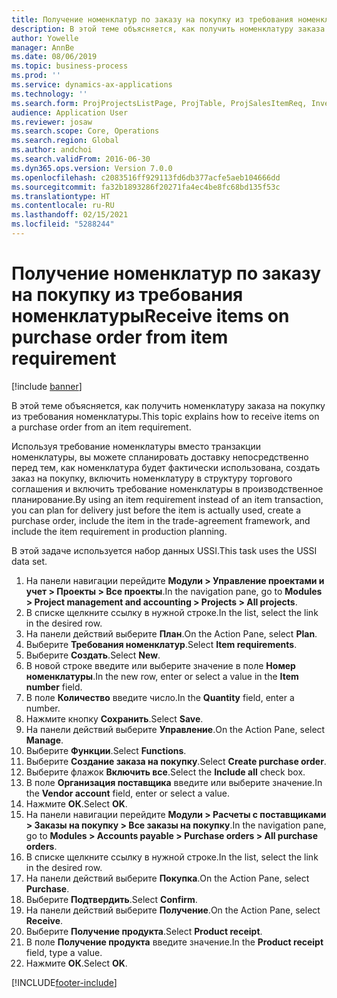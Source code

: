```yaml
---
title: Получение номенклатур по заказу на покупку из требования номенклатуры
description: В этой теме объясняется, как получить номенклатуру заказа на покупку из требования номенклатуры.
author: Yowelle
manager: AnnBe
ms.date: 08/06/2019
ms.topic: business-process
ms.prod: ''
ms.service: dynamics-ax-applications
ms.technology: ''
ms.search.form: ProjProjectsListPage, ProjTable, ProjSalesItemReq, InventItemIdLookupSimple, PurchCreateFromSalesOrder, VendAccountItemLookup, PurchTable, PurchEditLines
audience: Application User
ms.reviewer: josaw
ms.search.scope: Core, Operations
ms.search.region: Global
ms.author: andchoi
ms.search.validFrom: 2016-06-30
ms.dyn365.ops.version: Version 7.0.0
ms.openlocfilehash: c2083516ff929113fd6db377acfe5aeb104666dd
ms.sourcegitcommit: fa32b1893286f20271fa4ec4be8fc68bd135f53c
ms.translationtype: HT
ms.contentlocale: ru-RU
ms.lasthandoff: 02/15/2021
ms.locfileid: "5288244"
---
```

# <a name="receive-items-on-purchase-order-from-item-requirement"></a><span data-ttu-id="db8bf-103">Получение номенклатур по заказу на покупку из требования номенклатуры</span><span class="sxs-lookup"><span data-stu-id="db8bf-103">Receive items on purchase order from item requirement</span></span>

[!include [banner](../../includes/banner.md)]

<span data-ttu-id="db8bf-104">В этой теме объясняется, как получить номенклатуру заказа на покупку из требования номенклатуры.</span><span class="sxs-lookup"><span data-stu-id="db8bf-104">This topic explains how to receive items on a purchase order from an item requirement.</span></span>

<span data-ttu-id="db8bf-105">Используя требование номенклатуры вместо транзакции номенклатуры, вы можете спланировать доставку непосредственно перед тем, как номенклатура будет фактически использована, создать заказ на покупку, включить номенклатуру в структуру торгового соглашения и включить требование номенклатуры в производственное планирование.</span><span class="sxs-lookup"><span data-stu-id="db8bf-105">By using an item requirement instead of an item transaction, you can plan for delivery just before the item is actually used, create a purchase order, include the item in the trade-agreement framework, and include the item requirement in production planning.</span></span> 

<span data-ttu-id="db8bf-106">В этой задаче используется набор данных USSI.</span><span class="sxs-lookup"><span data-stu-id="db8bf-106">This task uses the USSI data set.</span></span>

1. <span data-ttu-id="db8bf-107">На панели навигации перейдите **Модули > Управление проектами и учет > Проекты > Все проекты**.</span><span class="sxs-lookup"><span data-stu-id="db8bf-107">In the navigation pane, go to **Modules > Project management and accounting > Projects > All projects**.</span></span>
2. <span data-ttu-id="db8bf-108">В списке щелкните ссылку в нужной строке.</span><span class="sxs-lookup"><span data-stu-id="db8bf-108">In the list, select the link in the desired row.</span></span>
3. <span data-ttu-id="db8bf-109">На панели действий выберите **План**.</span><span class="sxs-lookup"><span data-stu-id="db8bf-109">On the Action Pane, select **Plan**.</span></span>
4. <span data-ttu-id="db8bf-110">Выберите **Требования номенклатур**.</span><span class="sxs-lookup"><span data-stu-id="db8bf-110">Select **Item requirements**.</span></span>
5. <span data-ttu-id="db8bf-111">Выберите **Создать**.</span><span class="sxs-lookup"><span data-stu-id="db8bf-111">Select **New**.</span></span>
6. <span data-ttu-id="db8bf-112">В новой строке введите или выберите значение в поле **Номер номенклатуры**.</span><span class="sxs-lookup"><span data-stu-id="db8bf-112">In the new row, enter or select a value in the **Item number** field.</span></span>
7. <span data-ttu-id="db8bf-113">В поле **Количество** введите число.</span><span class="sxs-lookup"><span data-stu-id="db8bf-113">In the **Quantity** field, enter a number.</span></span>
8. <span data-ttu-id="db8bf-114">Нажмите кнопку **Сохранить**.</span><span class="sxs-lookup"><span data-stu-id="db8bf-114">Select **Save**.</span></span>
9. <span data-ttu-id="db8bf-115">На панели действий выберите **Управление**.</span><span class="sxs-lookup"><span data-stu-id="db8bf-115">On the Action Pane, select **Manage**.</span></span>
10. <span data-ttu-id="db8bf-116">Выберите **Функции**.</span><span class="sxs-lookup"><span data-stu-id="db8bf-116">Select **Functions**.</span></span>
11. <span data-ttu-id="db8bf-117">Выберите **Создание заказа на покупку**.</span><span class="sxs-lookup"><span data-stu-id="db8bf-117">Select **Create purchase order**.</span></span>
12. <span data-ttu-id="db8bf-118">Выберите флажок **Включить все**.</span><span class="sxs-lookup"><span data-stu-id="db8bf-118">Select the **Include all** check box.</span></span>
13. <span data-ttu-id="db8bf-119">В поле **Организация поставщика** введите или выберите значение.</span><span class="sxs-lookup"><span data-stu-id="db8bf-119">In the **Vendor account** field, enter or select a value.</span></span>
14. <span data-ttu-id="db8bf-120">Нажмите **ОК**.</span><span class="sxs-lookup"><span data-stu-id="db8bf-120">Select **OK**.</span></span>
15. <span data-ttu-id="db8bf-121">На панели навигации перейдите **Модули > Расчеты с поставщиками > Заказы на покупку > Все заказы на покупку**.</span><span class="sxs-lookup"><span data-stu-id="db8bf-121">In the navigation pane, go to **Modules > Accounts payable > Purchase orders > All purchase orders**.</span></span>
16. <span data-ttu-id="db8bf-122">В списке щелкните ссылку в нужной строке.</span><span class="sxs-lookup"><span data-stu-id="db8bf-122">In the list, select the link in the desired row.</span></span>
17. <span data-ttu-id="db8bf-123">На панели действий выберите **Покупка**.</span><span class="sxs-lookup"><span data-stu-id="db8bf-123">On the Action Pane, select **Purchase**.</span></span>
18. <span data-ttu-id="db8bf-124">Выберите **Подтвердить**.</span><span class="sxs-lookup"><span data-stu-id="db8bf-124">Select **Confirm**.</span></span>
19. <span data-ttu-id="db8bf-125">На панели действий выберите **Получение**.</span><span class="sxs-lookup"><span data-stu-id="db8bf-125">On the Action Pane, select **Receive**.</span></span>
20. <span data-ttu-id="db8bf-126">Выберите **Получение продукта**.</span><span class="sxs-lookup"><span data-stu-id="db8bf-126">Select **Product receipt**.</span></span>
21. <span data-ttu-id="db8bf-127">В поле **Получение продукта** введите значение.</span><span class="sxs-lookup"><span data-stu-id="db8bf-127">In the **Product receipt** field, type a value.</span></span>
22. <span data-ttu-id="db8bf-128">Нажмите **ОК**.</span><span class="sxs-lookup"><span data-stu-id="db8bf-128">Select **OK**.</span></span>



[!INCLUDE[footer-include](../../includes/footer-banner.md)]